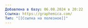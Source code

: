 ```yaml
---
Добавлена в базу: 06.08.2024 в 20:22
Ссылка: https://graphemica.com/
Тип: "[[Ссылка на полезное]]"
---
```


